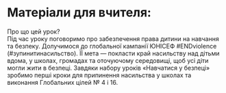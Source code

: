 # Матеріали для вчителя:

<div class="eoz-wrap">
<span class="eoz">Про що цей урок?</span>
<div class="eoz-text">
Під час уроку поговоримо про забезпечення права дитини на навчання та безпеку. Долучимося до глобальної кампанії ЮНІСЕФ #ENDviolence (#зупинитинасильство). ЇЇ мета — покласти край насильству над дітьми вдома, у школах, громадах та оточуючому середовищі, щоб усі діти могли жити в безпеці. Завдяки набору уроків «Навчатися у безпеці» зробимо перші кроки для припинення насильства у школах та виконання Глобальних цілей № 4 і 16.
</div>
</div>
